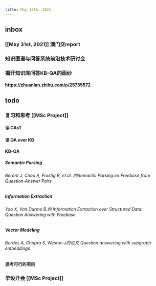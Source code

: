 ```yaml
---
title: May 12th, 2021
---
```


## inbox
### [[May 31st, 2021]] 澳门交report
### 知识图谱与问答系统前沿技术研讨会
### 揭开知识库问答KB-QA的面纱
#### https://zhuanlan.zhihu.com/p/25735572
## todo
### 复习和思考 [[MSc Project]]
#### 读 CAsT
#### 读 QA over KB
#### KB-QA
##### Semantic Parsing
###### Berant J, Chou A, Frostig R, et al. 的Semantic Parsing on Freebase from Question-Answer Pairs
##### Information Extraction
###### Yao X, Van Durme B.的 Information Extraction over Structured Data: Question Answering with Freebase
##### Vector Modeling
###### Bordes A, Chopra S, Weston J的论文 Question answering with subgraph embeddings
#### 思考可行的项目
### 毕设开会 [[MSc Project]]
###
